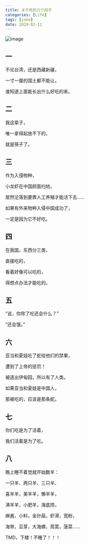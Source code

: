 ```yaml
---
title: 关于吃的几个段子
categories: [Life]
tags: [joke]
date: 2019-02-11
---
```


![image](https://img.tobyqin.cn/image-20190211215953837.png)

<!-- more -->

## 一

不论台湾，还是西藏新疆，

一寸一厘的国土都不能让，

谁知道上面能长出什么好吃的来。

## 二

我这辈子，

唯一拿得起放不下的，

就是筷子了。

## 三

作为入侵物种，

小龙虾在中国颜面扫地，

居然沦落到要靠人工养殖才能活下去……

如果有外来物种入侵中国成功了，

一定是因为它不好吃。

## 四

在我国，东西分三类，

直接吃的，

看着好像可以吃的，

得想点办法才能吃的。

## 五

“说，你除了吃还会什么？”

“还会饿。”

## 六

亚当和夏娃吃了蛇给他们的禁果，

遭到了上帝的惩罚！

被逐出伊甸园，所以有了人类。

如果亚当和夏娃是中国人，

那被吃的，应该是那条蛇。

## 七

你们吃是为了活着，

我们活着是为了吃。

## 八

晚上睡不着觉就开始数羊：

一只羊、两只羊、三只羊、

喜羊羊，美羊羊，懒羊羊，

沸羊羊，小肥羊，海底捞，

麻酱，小料，金针菇，虾滑，宽粉，

海带，豆芽，大海螺，茼蒿，菠菜……

TMD，下楼！不睡了！！！

